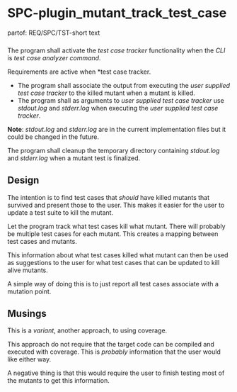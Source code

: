# SPC-plugin_mutant_track_test_case
partof: REQ/SPC/TST-short text
###

The program shall activate the *test case tracker* functionality when the *CLI* is *test case analyzer command*.

Requirements are active when *test case tracker.
 * The program shall associate the output from executing the *user supplied test case tracker* to the killed mutant when a mutant is killed.
 * The program shall as arguments to *user supplied test case tracker* use *stdout.log* and *stderr.log* when executing the *user supplied test case tracker*.

**Note**: *stdout.log* and *stderr.log* are in the current implementation files but it could be changed in the future.

The program shall cleanup the temporary directory containing *stdout.log* and *stderr.log* when a mutant test is finalized.

## Design

The intention is to find test cases that *should* have killed mutants that survived and present those to the user. This makes it easier for the user to update a test suite to kill the mutant.

Let the program track what test cases kill what mutant. There will probably be multiple test cases for each mutant. This creates a mapping between test cases and mutants.

This information about what test cases killed what mutant can then be used as suggestions to the user for what test cases that can be updated to kill alive mutants.

A simple way of doing this is to just report all test cases associate with a mutation point.

## Musings

This is a *variant*, another approach, to using coverage.

This approach do not require that the target code can be compiled and executed with coverage.
This is *probably* information that the user would like either way.

A negative thing is that this would require the user to finish testing most of the mutants to get this information.
